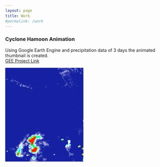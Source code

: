 ```yaml
---
layout: page
title: Work
#permalink: /work
---
```



### Cyclone Hamoon Animation
Using Google Earth Engine and precipitation data of 3 days the animated thumbnail is created. <br>
[GEE Project Link](https://code.earthengine.google.com/435532e3ff14bc4dc38ba7eced5373af)

![Animation Hamoon](public/Cyclone.gif)
